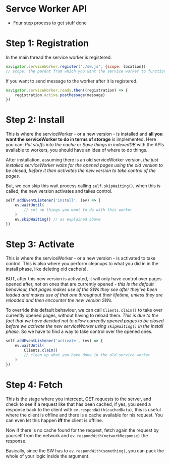 # Servce Worker API
* Four step process to get stuff done
# Step 1: Registration
In the main thread the service worker is registered.
```js
navigator.serviceWorker.register("./sw.js", {scope: location})
// scope: the parent from which you want the service worker to function
```
If you want to send message to the worker after it is registered.
```js
navigator.serviceWorker.ready.then((registration) => {
    registration.active.postMessage(message)
})
```

# Step 2: Install
This is where the serviceWorker - or a new version - is installed and **all you want the serviceWorker to do in terms of storage** is implemented. Here you can: *Put stuffs into the cache* or *Save things in indexedDB* with the APIs available to workers, you should have an idea of where to do things.

After installation, assuming there is an old serviceWorker version, *the just installed serviceWorker waits for the opened pages using the old version to be closed, before it then activates the new version to take control of the pages.*

But, we can skip this wait process calling `self.skipWaiting()`, when this is called, the new version activates and takes control.
```js
self.addEventListener('install', (ev) => {
    ev.waitUntil(
        // set up things you want to do with this worker
    )
    ev.skipWaiting() // as explained above
})
```

# Step 3: Activate
This is where the serviceWorker - or a new version - is activated to take control. This is also where you perform cleanups to what you did in in the install phase, like deleting old cache(s).

BUT, after this new version is activated, it will only have control over pages opened after, not on ones that are currently opened - _this is the default behaviour, that pages makes use of the SWs they see after they've been loaded and makes use of that one throughout their lifetime, unless they are reloaded and then encounter the new version SWs._

To override this default behaviour, we can call `Clients.claim()` to take over currently opened pages, without having to reload them. _This is due to the fact that we have decided not to allow currently opened pages to be closed before we activate the new serviceWorker using `skipWaiting()` in the install phase._ So we have to find a way to take control over the opened ones.

```js
self.addEventListener('activate', (ev) => {
    ev.waitUntil(
        Clients.claim()
        // clean up what you have done in the old service worker
    )
})
```

# Step 4: Fetch
This is the stage where you intercept, GET requests to the server, and check to see if a request like that has been cached, if yes, you send a response back to the client with `ev.respondWith(cachedData)`, this is useful where the client is offline and there is a cache available for his request. You can even let this happen **iff** the client is offline.

Now if there is no cache found for the request, fetch again the request by yourself from the network and `ev.respondWith(networkResponse)` the response.

Basically, since the SW has to `ev.respondWith(something)`, you can pack the whole of your logic inside the argument.